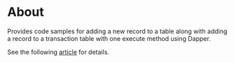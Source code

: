 ﻿# About

Provides code samples for adding a new record to a table along with adding a record to a transaction table with one execute method using Dapper.

See the following [article](https://dev.to/karenpayneoregon/sql-server-add-record-tip-j3j) for details.
